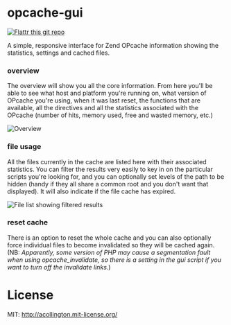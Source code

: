 # opcache-gui

[![Flattr this git repo](http://api.flattr.com/button/flattr-badge-large.png)](https://flattr.com/submit/auto?user_id=acollington&url=https://github.com/amnuts/opcache-gui&title=opcache-gui&language=&tags=github&category=software)

A simple, responsive interface for Zend OPcache information showing the statistics, settings and cached files.

### overview

The overview will show you all the core information.  From here you'll be able to see what host and platform you're running on, what version of OPcache you're using, when it was last reset, the functions that are available, all the directives and all the statistics associated with the OPcache (number of hits, memory used, free and wasted memory, etc.)

![Overview](http://amnuts.com/images/opcache/screenshot/overview.png)

### file usage

All the files currently in the cache are listed here with their associated statistics.  You can filter the results very easily to key in on the particular scripts you're looking for, and you can optionally set levels of the path to be hidden (handy if they all share a common root and you don't want that displayed). It will also indicate if the file cache has expired.

![File list showing filtered results](http://amnuts.com/images/opcache/screenshot/files.png)

### reset cache

There is an option to reset the whole cache and you can also optionally force individual files to become invalidated so they will be cached again.  (NB: *Apparently, some version of PHP may cause a segmentation fault when using opcache_invalidate, so there is a setting in the gui script if you want to turn off the invalidate links.*)

# License

MIT: http://acollington.mit-license.org/
